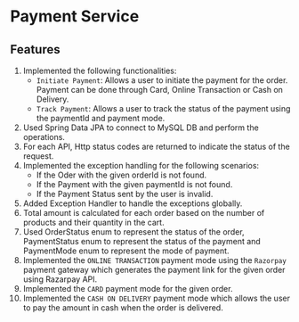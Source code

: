 # Payment Service

## Features
1. Implemented the following functionalities:
    - `Initiate Payment`: Allows a user to initiate the payment for the order. Payment can be done through Card, Online Transaction or Cash on Delivery.
    - `Track Payment`: Allows a user to track the status of the payment using the paymentId and payment mode.
2. Used Spring Data JPA to connect to MySQL DB and perform the operations.
3. For each API, Http status codes are returned to indicate the status of the request.
4. Implemented the exception handling for the following scenarios:
    - If the Oder with the given orderId is not found.
    - If the Payment with the given paymentId is not found.
    - If the Payment Status sent by the user is invalid.
5. Added Exception Handler to handle the exceptions globally.
6. Total amount is calculated for each order based on the number of products and their quantity in the cart.
7. Used OrderStatus enum to represent the status of the order, PaymentStatus enum to represent the status of the payment and PaymentMode enum to represent the mode of payment.
8. Implemented the `ONLINE TRANSACTION` payment mode using the `Razorpay` payment gateway which generates the payment link for the given order using Razarpay API.
9. Implemented the `CARD` payment mode for the given order.
10. Implemented the `CASH ON DELIVERY` payment mode which allows the user to pay the amount in cash when the order is delivered.
